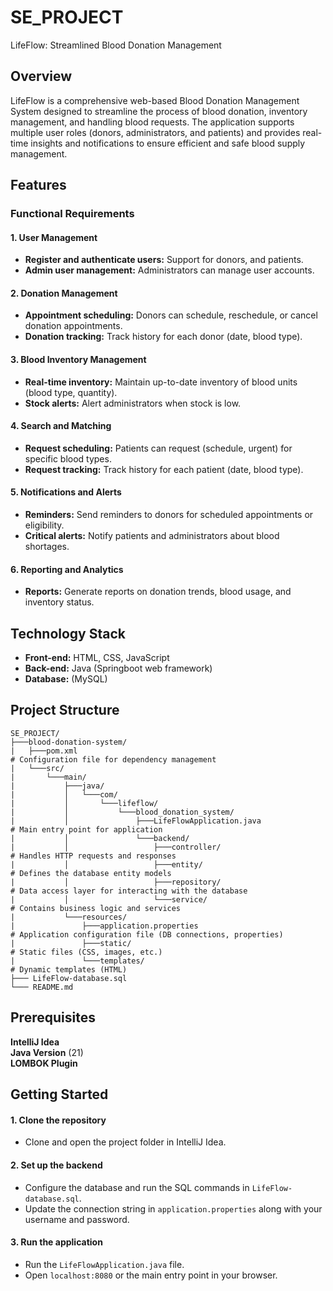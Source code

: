 # SE_PROJECT
LifeFlow: Streamlined Blood Donation Management

## Overview

LifeFlow is a comprehensive web-based Blood Donation Management System designed to streamline the process of blood donation, inventory management, and handling blood requests. The application supports multiple user roles (donors, administrators, and patients) and provides real-time insights and notifications to ensure efficient and safe blood supply management.

## Features

### Functional Requirements

#### 1. User Management
- **Register and authenticate users:** Support for donors, and patients.
- **Admin user management:** Administrators can manage user accounts.

#### 2. Donation Management
- **Appointment scheduling:** Donors can schedule, reschedule, or cancel donation appointments.
- **Donation tracking:** Track history for each donor (date, blood type).

#### 3. Blood Inventory Management
- **Real-time inventory:** Maintain up-to-date inventory of blood units (blood type, quantity).
- **Stock alerts:** Alert administrators when stock is low.

#### 4. Search and Matching
- **Request scheduling:** Patients can request (schedule, urgent) for specific blood types.
- **Request tracking:** Track history for each patient (date, blood type).

#### 5. Notifications and Alerts
- **Reminders:** Send reminders to donors for scheduled appointments or eligibility.
- **Critical alerts:** Notify patients and administrators about blood shortages.

#### 6. Reporting and Analytics
- **Reports:** Generate reports on donation trends, blood usage, and inventory status.

## Technology Stack

- **Front-end:** HTML, CSS, JavaScript
- **Back-end:** Java (Springboot web framework)
- **Database:** (MySQL)

## Project Structure

```
SE_PROJECT/
├───blood-donation-system/
|   ├───pom.xml                                                                # Configuration file for dependency management
|   └───src/
|       └───main/
|           ├───java/
|           │   └───com/
|           │       └───lifeflow/
|           │           └───blood_donation_system/
|           │               ├───LifeFlowApplication.java                       # Main entry point for application
|           │               └───backend/
|           │                   ├───controller/                                # Handles HTTP requests and responses
|           │                   ├───entity/                                    # Defines the database entity models
|           │                   ├───repository/                                # Data access layer for interacting with the database
|           │                   └───service/                                   # Contains business logic and services
|           └───resources/
|               ├───application.properties                                     # Application configuration file (DB connections, properties)
|               ├───static/                                                    # Static files (CSS, images, etc.)
|               └───templates/                                                 # Dynamic templates (HTML)
├─── LifeFlow-database.sql
└─── README.md
```

## Prerequisites

  **IntelliJ Idea**  
  **Java Version** (21)  
  **LOMBOK Plugin**  

## Getting Started

#### 1. Clone the repository  
   - Clone and open the project folder in IntelliJ Idea.

#### 2. Set up the backend  
   - Configure the database and run the SQL commands in `LifeFlow-database.sql`.
   - Update the connection string in `application.properties` along with your username and password.

#### 3. Run the application  
   - Run the `LifeFlowApplication.java` file.
   - Open `localhost:8080` or the main entry point in your browser.
